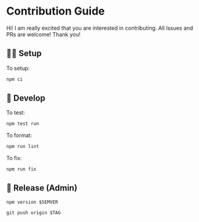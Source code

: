 # Contribution Guide

Hi! I am really excited that you are interested in contributing.
All Issues and PRs are welcome! Thank you!

## 👨‍💻 Setup

To setup:

```sh
npm ci
```

## 🧪 Develop

To test:

```sh
npm test run
```

To format:

```sh
npm run lint
```

To fix:

```sh
npm run fix
```

## 🚀 Release (Admin)

```
npm version $SEMVER
```

```
git push origin $TAG
```
